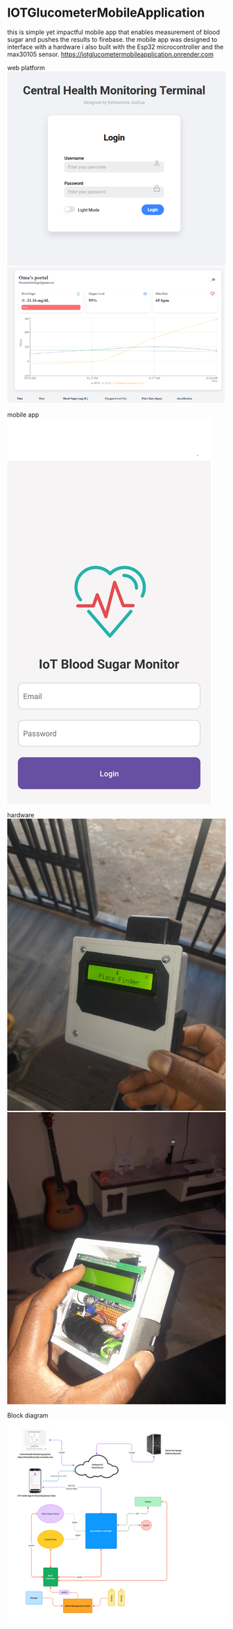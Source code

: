 # IOTGlucometerMobileApplication
this is simple yet impactful mobile app that enables measurement of blood sugar and pushes the results to firebase.  the mobile app was designed to interface with a hardware i also built with the Esp32 microcontroller and the max30105 sensor. 
https://iotglucometermobileapplication.onrender.com



web platform
![Alt text](webSign.png)
![Alt text](webPlatform.png)

mobile app
![Alt text](mobileApp.png)

hardware
![Alt text](hardware.jpg)
![Alt text](hardware1.jpg)


Block diagram
![Alt text](Schematics.png)

